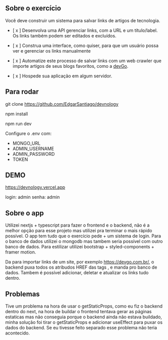 ## Sobre o exercício

Você deve construir um sistema para salvar links de artigos de tecnologia.

- [ x ] Desenvolva uma API gerenciar links, com a URL e um título/label. Os links também podem ser editados e excluídos.

- [ x ] Construa uma interface, como quiser, para que um usuário possa ver e gerenciar os links manualmente

- [ x ] Automatize este processo de salvar links com um web crawler que importe artigos de seus blogs favoritos, como a [devGo](https://devgo.com.br/).

- [ x ] Hospede sua aplicação em algum servidor.

## Para rodar

git clone https://github.com/EdgarSantiago/devnology

npm install

npm run dev

Configure o .env com:

- MONGO_URL
- ADMIN_USERNAME
- ADMIN_PASSWORD
- TOKEN

## DEMO

https://devnology.vercel.app

login: admin
senha: admin

## Sobre o app

Utilizei nextjs + typescript para fazer o frontend e o backend, não é a melhor opção para esse projeto
mas utilizei pra terminar o mais rápido possível. O app tem tudo que o exercício pede + um sistema de login. Para o banco de dados utilizei o mongodb mas tambem seria possível com outro banco de dados. Para estilizar utilizei bootstrap + styled-components + framer motion.

Da para importar links de um site, por exemplo https://devgo.com.br/, o backend puxa todos os atribudos HREF das tags <a>, e manda pro banco de dados. Tambem é possível adicionar, deletar e atualizar os links tudo dentro.

## Problemas

Tive um problema na hora de usar o getStaticProps, como eu fiz o backend dentro do next, na hora de buildar
o frontend tentava gerar as páginas estaticas mas não conseguia porque o backend ainda não estava buildado,
minha solução foi tirar o getStaticProps e adicionar useEffect para puxar os dados do backend. Se eu tivesse feito separado esse problema não teria acontecido.
